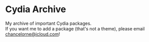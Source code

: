 # Cydia Archive
My archive of important Cydia packages.<br>
If you want me to add a package (that's not a theme), please email chancelorne@icloud.com!
